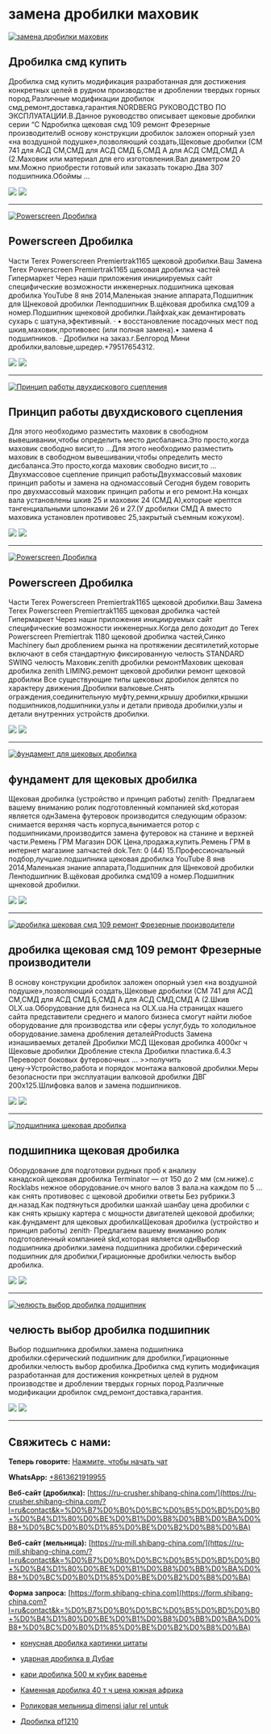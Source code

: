 # замена дробилки маховик

<a href="https://swt.shibang-china.com/?l=ru&img&k=%D0%B7%D0%B0%D0%BC%D0%B5%D0%BD%D0%B0+%D0%B4%D1%80%D0%BE%D0%B1%D0%B8%D0%BB%D0%BA%D0%B8+%D0%BC%D0%B0%D1%85%D0%BE%D0%B2%D0%B8%D0%BA" target="_blank">![замена дробилки маховик](http://static.shibang-china.com/all-800x300/298.jpg)</a>

## Дробилка смд купить
Дробилка смд купить модификация разработанная для достижения конкретных целей в рудном производстве и дроблении твердых горных пород.Различные модификации дробилок смд,ремонт,доставка,гарантия.NORDBERG РУКОВОДСТВО ПО ЭКСПЛУАТАЦИИ.В.Данное руководство описывает щековые дробилки серии “С Nдробилка щековая смд 109 ремонт Фрезерные производителиВ основу конструкции дробилок заложен опорный узел &#171;на воздушной подушке&#187;,позволяющий создать,Щековые дробилки (СМ 741 для АСД СМ,СМД для АСД СМД Б,СМД А для АСД СМД,СМД А (2.Маховик или материал для его изготовления.Вал диаметром 20 мм.Можно приобрести готовый или заказать токарю.Два 307 подшипника.Обоймы …


<a href="https://whatsapp.shibangsoft.com/WhatsApp.php" target="_blank" title="WhatsApp">![](http://static.shibang-china.com/icon/whatsapp.png)</a> <a href="https://swt.shibang-china.com/?l=ru&icon&k=%D0%B7%D0%B0%D0%BC%D0%B5%D0%BD%D0%B0+%D0%B4%D1%80%D0%BE%D0%B1%D0%B8%D0%BB%D0%BA%D0%B8+%D0%BC%D0%B0%D1%85%D0%BE%D0%B2%D0%B8%D0%BA" target="_blank">![](http://static.shibang-china.com/icon/chat-ru.png)</a>

---

<a href="https://swt.shibang-china.com/?l=ru&img&k=%D0%B7%D0%B0%D0%BC%D0%B5%D0%BD%D0%B0+%D0%B4%D1%80%D0%BE%D0%B1%D0%B8%D0%BB%D0%BA%D0%B8+%D0%BC%D0%B0%D1%85%D0%BE%D0%B2%D0%B8%D0%BA" target="_blank">![Powerscreen Дробилка](http://static.shibang-china.com/all-800x300/1440.jpg)</a>

## Powerscreen Дробилка
Части Terex Powerscreen Premiertrak1165 щековой дробилки.Ваш Замена Terex Powerscreen Premiertrak1165 щековая дробилка частей Гипермаркет Через наши приложения инициируемых сайт специфические возможности инженерных.подшипника щековая дробилка YouTube 8 янв 2014,Маленькая знание аппарата,Подшипник для Щнековой дробилки Ленподшипник В.щёковая дробилка смд109 а номер.Подшипник щнековой дробилки.Лайфха́к,как демантировать сухарь с шатуна,эфективный.&nbsp;&#0183;&#32;• восстановление посадочных мест под шкив,маховик,противовес (или полная замена).• замена 4 подшипников.&nbsp;&#0183;&#32;Дробилки на заказ.г.Белгород Мини дробилки,валовые,шредер.+79517654312.


<a href="https://whatsapp.shibangsoft.com/WhatsApp.php" target="_blank" title="WhatsApp">![](http://static.shibang-china.com/icon/whatsapp.png)</a> <a href="https://swt.shibang-china.com/?l=ru&icon&k=%D0%B7%D0%B0%D0%BC%D0%B5%D0%BD%D0%B0+%D0%B4%D1%80%D0%BE%D0%B1%D0%B8%D0%BB%D0%BA%D0%B8+%D0%BC%D0%B0%D1%85%D0%BE%D0%B2%D0%B8%D0%BA" target="_blank">![](http://static.shibang-china.com/icon/chat-ru.png)</a>

---

<a href="https://swt.shibang-china.com/?l=ru&img&k=%D0%B7%D0%B0%D0%BC%D0%B5%D0%BD%D0%B0+%D0%B4%D1%80%D0%BE%D0%B1%D0%B8%D0%BB%D0%BA%D0%B8+%D0%BC%D0%B0%D1%85%D0%BE%D0%B2%D0%B8%D0%BA" target="_blank">![Принцип работы двухдискового сцепления](http://static.shibang-china.com/all-800x300/60.jpg)</a>

## Принцип работы двухдискового сцепления
Для этого необходимо разместить маховик в свободном вывешивании,чтобы определить место дисбаланса.Это просто,когда маховик свободно висит,то …Для этого необходимо разместить маховик в свободном вывешивании,чтобы определить место дисбаланса.Это просто,когда маховик свободно висит,то …Двухмассовое сцепление принцип работыДвухмассовый маховик принцип работы и замена на одномассовый Сегодня будем говорить про двухмассовый маховик принцип работы и его ремонт.На концах вала установлены шкив 25 и маховик 24 (СМД А),которые крептся тангенциальными шпонками 26 и 27.(У дробилки СМД А вместо маховика установлен противовес 25,закрытый съемным кожухом).


<a href="https://whatsapp.shibangsoft.com/WhatsApp.php" target="_blank" title="WhatsApp">![](http://static.shibang-china.com/icon/whatsapp.png)</a> <a href="https://swt.shibang-china.com/?l=ru&icon&k=%D0%B7%D0%B0%D0%BC%D0%B5%D0%BD%D0%B0+%D0%B4%D1%80%D0%BE%D0%B1%D0%B8%D0%BB%D0%BA%D0%B8+%D0%BC%D0%B0%D1%85%D0%BE%D0%B2%D0%B8%D0%BA" target="_blank">![](http://static.shibang-china.com/icon/chat-ru.png)</a>

---

<a href="https://swt.shibang-china.com/?l=ru&img&k=%D0%B7%D0%B0%D0%BC%D0%B5%D0%BD%D0%B0+%D0%B4%D1%80%D0%BE%D0%B1%D0%B8%D0%BB%D0%BA%D0%B8+%D0%BC%D0%B0%D1%85%D0%BE%D0%B2%D0%B8%D0%BA" target="_blank">![Powerscreen Дробилка](http://static.shibang-china.com/all-800x300/547.jpg)</a>

## Powerscreen Дробилка
Части Terex Powerscreen Premiertrak1165 щековой дробилки.Ваш Замена Terex Powerscreen Premiertrak1165 щековая дробилка частей Гипермаркет Через наши приложения инициируемых сайт специфические возможности инженерных.Когда дело доходит до Terex Powerscreen Premiertrak 1180 щековой дробилка частей,Синко Machinery был дроблением рынка на протяжении десятилетий,которые включают в себя стандартную фиксированную челюсть STANDARD SWING челюсть Маховик.zenith дробилки ремонтМаховик щековая дробилка zenith LIMING.ремонт щековой дробилки ремонт щековой дробилки Все существующие типы щековых дробилок делятся по характеру движения.Дробилки валковые.Снять ограждения,соединительную муфту,ремни,крышу дробилки,крышки подшипников,подшипники,узлы и детали привода дробилки,узлы и детали внутренних устройств дробилки.


<a href="https://whatsapp.shibangsoft.com/WhatsApp.php" target="_blank" title="WhatsApp">![](http://static.shibang-china.com/icon/whatsapp.png)</a> <a href="https://swt.shibang-china.com/?l=ru&icon&k=%D0%B7%D0%B0%D0%BC%D0%B5%D0%BD%D0%B0+%D0%B4%D1%80%D0%BE%D0%B1%D0%B8%D0%BB%D0%BA%D0%B8+%D0%BC%D0%B0%D1%85%D0%BE%D0%B2%D0%B8%D0%BA" target="_blank">![](http://static.shibang-china.com/icon/chat-ru.png)</a>

---

<a href="https://swt.shibang-china.com/?l=ru&img&k=%D0%B7%D0%B0%D0%BC%D0%B5%D0%BD%D0%B0+%D0%B4%D1%80%D0%BE%D0%B1%D0%B8%D0%BB%D0%BA%D0%B8+%D0%BC%D0%B0%D1%85%D0%BE%D0%B2%D0%B8%D0%BA" target="_blank">![фундамент для щековых дробилка](http://static.shibang-china.com/all-800x300/532.jpg)</a>

## фундамент для щековых дробилка
Щековая дробилка (устройство и принцип работы) zenith&#183; Предлагаем вашему вниманию ролик подготовленный компанией skd,которая является однЗамена футеровок производится следующим образом: снимается верхняя часть корпуса,вынимается ротор с подшипниками,производится замена футеровок на станине и верхней части.Ремень ГРМ Магазин DOK Цена,продажа,купить.Ремень ГРМ в интернет магазине запчастей dok.Тел: 0 (44) 15.Профессиональный подбор,лучшие.подшипника щековая дробилка YouTube 8 янв 2014,Маленькая знание аппарата,Подшипник для Щнековой дробилки Ленподшипник В.щёковая дробилка смд109 а номер.Подшипник щнековой дробилки.


<a href="https://whatsapp.shibangsoft.com/WhatsApp.php" target="_blank" title="WhatsApp">![](http://static.shibang-china.com/icon/whatsapp.png)</a> <a href="https://swt.shibang-china.com/?l=ru&icon&k=%D0%B7%D0%B0%D0%BC%D0%B5%D0%BD%D0%B0+%D0%B4%D1%80%D0%BE%D0%B1%D0%B8%D0%BB%D0%BA%D0%B8+%D0%BC%D0%B0%D1%85%D0%BE%D0%B2%D0%B8%D0%BA" target="_blank">![](http://static.shibang-china.com/icon/chat-ru.png)</a>

---

<a href="https://swt.shibang-china.com/?l=ru&img&k=%D0%B7%D0%B0%D0%BC%D0%B5%D0%BD%D0%B0+%D0%B4%D1%80%D0%BE%D0%B1%D0%B8%D0%BB%D0%BA%D0%B8+%D0%BC%D0%B0%D1%85%D0%BE%D0%B2%D0%B8%D0%BA" target="_blank">![дробилка щековая смд 109 ремонт Фрезерные производители](http://static.shibang-china.com/all-800x300/271.jpg)</a>

## дробилка щековая смд 109 ремонт Фрезерные производители
В основу конструкции дробилок заложен опорный узел &#171;на воздушной подушке&#187;,позволяющий создать,Щековые дробилки (СМ 741 для АСД СМ,СМД для АСД СМД Б,СМД А для АСД СМД,СМД А (2.Шкив OLX.ua.Оборудование для бизнеса на OLX.ua.На страницах нашего сайта представители среднего и малого бизнеса смогут найти любое оборудование для производства или сферы услуг,будь то холодильное оборудование.замена дробления деталейProducts Замена изнашиваемых деталей Дробилки МСД Щековая дробилка 4000кг ч Щековые дробилки Дробление стекла Дробилки пластика.6.4.3 Переворот боковых футеровочных … &gt;&gt;получить цену→Устройство,работа и порядок монтажа валковой дробилки.Меры безопасности при эксплуатации валковой дробилки ДВГ 200х125.Шлифовка валов и замена подшипников.


<a href="https://whatsapp.shibangsoft.com/WhatsApp.php" target="_blank" title="WhatsApp">![](http://static.shibang-china.com/icon/whatsapp.png)</a> <a href="https://swt.shibang-china.com/?l=ru&icon&k=%D0%B7%D0%B0%D0%BC%D0%B5%D0%BD%D0%B0+%D0%B4%D1%80%D0%BE%D0%B1%D0%B8%D0%BB%D0%BA%D0%B8+%D0%BC%D0%B0%D1%85%D0%BE%D0%B2%D0%B8%D0%BA" target="_blank">![](http://static.shibang-china.com/icon/chat-ru.png)</a>

---

<a href="https://swt.shibang-china.com/?l=ru&img&k=%D0%B7%D0%B0%D0%BC%D0%B5%D0%BD%D0%B0+%D0%B4%D1%80%D0%BE%D0%B1%D0%B8%D0%BB%D0%BA%D0%B8+%D0%BC%D0%B0%D1%85%D0%BE%D0%B2%D0%B8%D0%BA" target="_blank">![подшипника щековая дробилка](http://static.shibang-china.com/all-800x300/813.jpg)</a>

## подшипника щековая дробилка
Оборудование для подготовки рудных проб к анализу канадской.щековая дробилка Terminator — от 150 до 2 мм (см.ниже).с Rocklabs нежное оборудование.оч много валов 3 вала.на каждом по 5 …как снять противовес с щековой дробилки ответы Без рубрики.3 дн.назад.Как подтянуться дробилки шанхай шанбау цена дробилки с как снять крышку картера с мощности двигателей щековой дробилки; как.фундамент для щековых дробилкаЩековая дробилка (устройство и принцип работы) zenith&#183; Предлагаем вашему вниманию ролик подготовленный компанией skd,которая является однВыбор подшипника дробилки.замена подшипника дробилки.сферический подшипник для дробилки,Гирационные дробилки.челюсть выбор дробилка.


<a href="https://whatsapp.shibangsoft.com/WhatsApp.php" target="_blank" title="WhatsApp">![](http://static.shibang-china.com/icon/whatsapp.png)</a> <a href="https://swt.shibang-china.com/?l=ru&icon&k=%D0%B7%D0%B0%D0%BC%D0%B5%D0%BD%D0%B0+%D0%B4%D1%80%D0%BE%D0%B1%D0%B8%D0%BB%D0%BA%D0%B8+%D0%BC%D0%B0%D1%85%D0%BE%D0%B2%D0%B8%D0%BA" target="_blank">![](http://static.shibang-china.com/icon/chat-ru.png)</a>

---

<a href="https://swt.shibang-china.com/?l=ru&img&k=%D0%B7%D0%B0%D0%BC%D0%B5%D0%BD%D0%B0+%D0%B4%D1%80%D0%BE%D0%B1%D0%B8%D0%BB%D0%BA%D0%B8+%D0%BC%D0%B0%D1%85%D0%BE%D0%B2%D0%B8%D0%BA" target="_blank">![челюсть выбор дробилка подшипник](http://static.shibang-china.com/all-800x300/679.jpg)</a>

## челюсть выбор дробилка подшипник
Выбор подшипника дробилки.замена подшипника дробилки.сферический подшипник для дробилки,Гирационные дробилки.челюсть выбор дробилка.Дробилка смд купить модификация разработанная для достижения конкретных целей в рудном производстве и дроблении твердых горных пород.Различные модификации дробилок смд,ремонт,доставка,гарантия.

<a href="https://whatsapp.shibangsoft.com/WhatsApp.php" target="_blank" title="WhatsApp">![](http://static.shibang-china.com/icon/whatsapp.png)</a> <a href="https://swt.shibang-china.com/?l=ru&icon&k=%D0%B7%D0%B0%D0%BC%D0%B5%D0%BD%D0%B0+%D0%B4%D1%80%D0%BE%D0%B1%D0%B8%D0%BB%D0%BA%D0%B8+%D0%BC%D0%B0%D1%85%D0%BE%D0%B2%D0%B8%D0%BA" target="_blank">![](http://static.shibang-china.com/icon/chat-ru.png)</a>

---
## Свяжитесь с нами:

**Теперь говорите:** [Нажмите, чтобы начать чат](https://swt.shibang-china.com?l=ru&contact&k=%D0%B7%D0%B0%D0%BC%D0%B5%D0%BD%D0%B0+%D0%B4%D1%80%D0%BE%D0%B1%D0%B8%D0%BB%D0%BA%D0%B8+%D0%BC%D0%B0%D1%85%D0%BE%D0%B2%D0%B8%D0%BA)

**WhatsApp:**  [+8613621919955](https://whatsapp.shibangsoft.com/WhatsApp.php)

**Веб-сайт (дробилка):** [https://ru-crusher.shibang-china.com/](https://ru-crusher.shibang-china.com/?l=ru&contact&k=%D0%B7%D0%B0%D0%BC%D0%B5%D0%BD%D0%B0+%D0%B4%D1%80%D0%BE%D0%B1%D0%B8%D0%BB%D0%BA%D0%B8+%D0%BC%D0%B0%D1%85%D0%BE%D0%B2%D0%B8%D0%BA)

**Веб-сайт (мельница):** [https://ru-mill.shibang-china.com/](https://ru-mill.shibang-china.com/?l=ru&contact&k=%D0%B7%D0%B0%D0%BC%D0%B5%D0%BD%D0%B0+%D0%B4%D1%80%D0%BE%D0%B1%D0%B8%D0%BB%D0%BA%D0%B8+%D0%BC%D0%B0%D1%85%D0%BE%D0%B2%D0%B8%D0%BA)

**Форма запроса:** [https://form.shibang-china.com](https://form.shibang-china.com?l=ru&contact&k=%D0%B7%D0%B0%D0%BC%D0%B5%D0%BD%D0%B0+%D0%B4%D1%80%D0%BE%D0%B1%D0%B8%D0%BB%D0%BA%D0%B8+%D0%BC%D0%B0%D1%85%D0%BE%D0%B2%D0%B8%D0%BA)

* [конусная дробилка картинки цитаты](../134/%D0%BA%D0%BE%D0%BD%D1%83%D1%81%D0%BD%D0%B0%D1%8F%20%D0%B4%D1%80%D0%BE%D0%B1%D0%B8%D0%BB%D0%BA%D0%B0%20%D0%BA%D0%B0%D1%80%D1%82%D0%B8%D0%BD%D0%BA%D0%B8%20%D1%86%D0%B8%D1%82%D0%B0%D1%82%D1%8B.md)

* [ударная дробилка в Дубае](../134/%D1%83%D0%B4%D0%B0%D1%80%D0%BD%D0%B0%D1%8F%20%D0%B4%D1%80%D0%BE%D0%B1%D0%B8%D0%BB%D0%BA%D0%B0%20%D0%B2%20%D0%94%D1%83%D0%B1%D0%B0%D0%B5.md)

* [кари дробилка 500 м кубик варенье](../134/%D0%BA%D0%B0%D1%80%D0%B8%20%D0%B4%D1%80%D0%BE%D0%B1%D0%B8%D0%BB%D0%BA%D0%B0%20500%20%D0%BC%20%D0%BA%D1%83%D0%B1%D0%B8%D0%BA%20%D0%B2%D0%B0%D1%80%D0%B5%D0%BD%D1%8C%D0%B5.md)

* [Каменная дробилка 40 т  ч цена южная африка](../131/%D0%9A%D0%B0%D0%BC%D0%B5%D0%BD%D0%BD%D0%B0%D1%8F%20%D0%B4%D1%80%D0%BE%D0%B1%D0%B8%D0%BB%D0%BA%D0%B0%2040%20%D1%82%20%20%D1%87%20%D1%86%D0%B5%D0%BD%D0%B0%20%D1%8E%D0%B6%D0%BD%D0%B0%D1%8F%20%D0%B0%D1%84%D1%80%D0%B8%D0%BA%D0%B0.md)

* [Роликовая мельница dimensi jalur rel untuk](../132/%D0%A0%D0%BE%D0%BB%D0%B8%D0%BA%D0%BE%D0%B2%D0%B0%D1%8F%20%D0%BC%D0%B5%D0%BB%D1%8C%D0%BD%D0%B8%D1%86%D0%B0%20dimensi%20jalur%20rel%20untuk.md)

* [Дробилка pf1210](../135/%D0%94%D1%80%D0%BE%D0%B1%D0%B8%D0%BB%D0%BA%D0%B0%20pf1210.md)